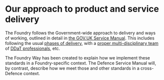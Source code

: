 # Our approach to product and service delivery

The Foundry follows the Government-wide approach to delivery and ways of working, outlined in detail in [the GOV.UK Service Manual](https://www.gov.uk/service-manual). This includes following the usual [phases of delivery](https://www.gov.uk/service-manual/agile-delivery), with a [proper multi-disciplinary team](https://www.gov.uk/service-manual/the-team/what-each-role-does-in-service-team) of [DDaT professionals](https://www.gov.uk/government/collections/digital-data-and-technology-profession-capability-framework), etc. 

The Foundry Way has been created to explain how we implement these standards in a Foundry-specific context. The Defence Service Manual will, by contrast, describe how we meet those and other standards in a cross-Defence context.